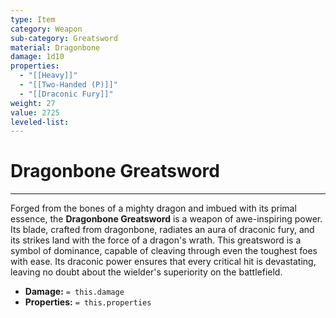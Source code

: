 ```yaml
---
type: Item
category: Weapon
sub-category: Greatsword
material: Dragonbone
damage: 1d10
properties:
  - "[[Heavy]]"
  - "[[Two-Handed (P)]]"
  - "[[Draconic Fury]]"
weight: 27
value: 2725
leveled-list: 
---
```

# Dragonbone Greatsword
---
Forged from the bones of a mighty dragon and imbued with its primal essence, the **Dragonbone Greatsword** is a weapon of awe-inspiring power. Its blade, crafted from dragonbone, radiates an aura of draconic fury, and its strikes land with the force of a dragon's wrath. This greatsword is a symbol of dominance, capable of cleaving through even the toughest foes with ease. Its draconic power ensures that every critical hit is devastating, leaving no doubt about the wielder's superiority on the battlefield.

- **Damage:** `= this.damage`
- **Properties:** `= this.properties`